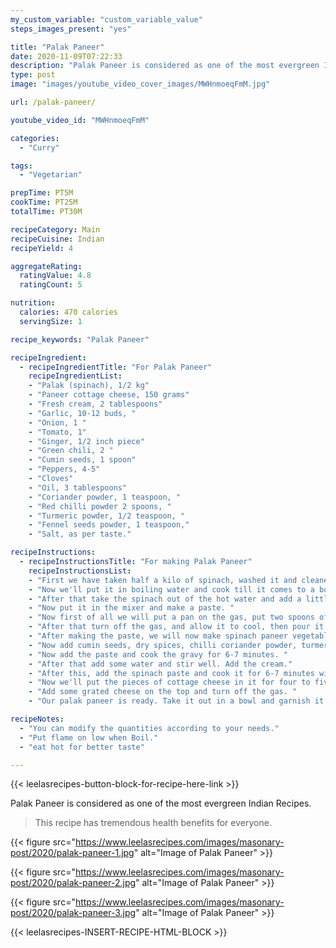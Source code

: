 ```yaml
---
my_custom_variable: "custom_variable_value"
steps_images_present: "yes"

title: "Palak Paneer"
date: 2020-11-09T07:22:33
description: "Palak Paneer is considered as one of the most evergreen Indian Recipes. This recipe has tremendous health benefits for everyone."
type: post
image: "images/youtube_video_cover_images/MWHnmoeqFmM.jpg"

url: /palak-paneer/

youtube_video_id: "MWHnmoeqFmM"

categories: 
  - "Curry"

tags:
  - "Vegetarian"

prepTime: PT5M
cookTime: PT25M
totalTime: PT30M

recipeCategory: Main
recipeCuisine: Indian
recipeYield: 4

aggregateRating:
  ratingValue: 4.8
  ratingCount: 5

nutrition:
  calories: 470 calories
  servingSize: 1

recipe_keywords: "Palak Paneer"

recipeIngredient:
  - recipeIngredientTitle: "For Palak Paneer"
    recipeIngredientList:
    - "Palak (spinach), 1/2 kg" 
    - "Paneer cottage cheese, 150 grams" 
    - "Fresh cream, 2 tablespoons" 
    - "Garlic, 10-12 buds, " 
    - "Onion, 1 " 
    - "Tomato, 1" 
    - "Ginger, 1/2 inch piece" 
    - "Green chili, 2 " 
    - "Cumin seeds, 1 spoon" 
    - "Peppers, 4-5" 
    - "Cloves" 
    - "Oil, 3 tablespoons" 
    - "Coriander powder, 1 teaspoon, " 
    - "Red chilli powder 2 spoons, " 
    - "Turmeric powder, 1/2 teaspoon, " 
    - "Fennel seeds powder, 1 teaspoon," 
    - "Salt, as per taste." 

recipeInstructions:
  - recipeInstructionsTitle: "For making Palak Paneer"
    recipeInstructionsList:
    - "First we have taken half a kilo of spinach, washed it and cleaned it." 
    - "Now we'll put it in boiling water and cook till it comes to a boil. " 
    - "After that take the spinach out of the hot water and add a little cold water on it, so that the color of our spinach will remain green." 
    - "Now put it in the mixer and make a paste. " 
    - "Now first of all we will put a pan on the gas, put two spoons of oil in it, add a little cumin, black pepper, cloves, garlic, ginger, onion, tomatoes and some cashew nuts and saute for four to five minutes." 
    - "After that turn off the gas, and allow it to cool, then pour it into a mixer jar and make a fine paste. " 
    - "After making the paste, we will now make spinach paneer vegetable, for that we will put a pan on the gas and put two tablespoons of oil in it. " 
    - "Now add cumin seeds, dry spices, chilli coriander powder, turmeric powder, fennel powder, salt and stir it for 2 minutes. " 
    - "Now add the paste and cook the gravy for 6-7 minutes. " 
    - "After that add some water and stir well. Add the cream." 
    - "After this, add the spinach paste and cook it for 6-7 minutes with the lid, and cook. " 
    - "Now we'll put the pieces of cottage cheese in it for four to five minutes " 
    - "Add some grated cheese on the top and turn off the gas. " 
    - "Our palak paneer is ready. Take it out in a bowl and garnish it with cream. Your hot palak paneer is ready to serve." 

recipeNotes:
  - "You can modify the quantities according to your needs." 
  - "Put flame on low when Boil."
  - "eat hot for better taste"

---
```


{{< leelasrecipes-button-block-for-recipe-here-link >}}

Palak Paneer is considered as one of the most evergreen Indian Recipes. 

> This recipe has tremendous health benefits for everyone.

{{< figure src="https://www.leelasrecipes.com/images/masonary-post/2020/palak-paneer-1.jpg" alt="Image of Palak Paneer" >}}

{{< figure src="https://www.leelasrecipes.com/images/masonary-post/2020/palak-paneer-2.jpg" alt="Image of Palak Paneer" >}}

{{< figure src="https://www.leelasrecipes.com/images/masonary-post/2020/palak-paneer-3.jpg" alt="Image of Palak Paneer" >}}

{{< leelasrecipes-INSERT-RECIPE-HTML-BLOCK >}}

